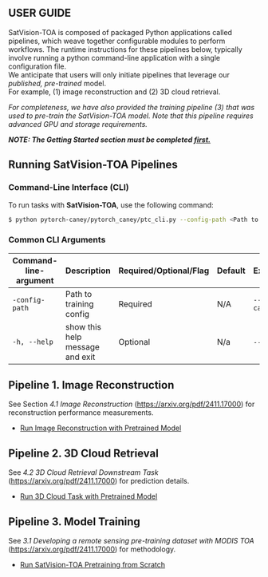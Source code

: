 ## USER GUIDE 

SatVision-TOA is composed of packaged Python applications called pipelines, which weave together 
configurable modules to perform workflows.  The runtime instructions for these pipelines below, 
typically involve running a python command-line application with a single configuration file.  
We anticipate that users will only initiate pipelines that leverage our _published, pre-trained_ model.  
For example, (1) image reconstruction and (2) 3D cloud retrieval.  

_For completeness, we have also provided the training pipeline (3) that was used to pre-train_ 
_the SatVision-TOA model.  Note that this pipeline requires advanced GPU and storage requirements._

**_NOTE: The Getting Started section must be completed [first.](requirements/README.md)_**

## <b> Running SatVision-TOA Pipelines </b>

### <b> Command-Line Interface (CLI) </b>

To run tasks with **SatVision-TOA**, use the following command:

```bash
$ python pytorch-caney/pytorch_caney/ptc_cli.py --config-path <Path to config file>
```

### <b> Common CLI Arguments </b>
| Command-line-argument | Description                                         |Required/Optional/Flag | Default  | Example                  |
| --------------------- |:----------------------------------------------------|:---------|:---------|:--------------------------------------|
| `-config-path`                  | Path to training config                                   | Required | N/A      |`--config-path pytorch-caney/configs/3dcloudtask_swinv2_satvision_gaint_test.yaml`         |
| `-h, --help`               | show this help message and exit                  | Optional | N/a      |`--help`, `-h` |


## Pipeline 1.  Image Reconstruction

See Section _4.1 Image Reconstruction_ (https://arxiv.org/pdf/2411.17000) for reconstruction performance measurements.
* [Run Image Reconstruction with Pretrained Model](USER_GUIDE_IMAGE.md)

## Pipeline 2. 3D Cloud Retrieval

See _4.2 3D Cloud Retrieval Downstream Task_ (https://arxiv.org/pdf/2411.17000) for prediction details.
* [Run 3D Cloud Task with Pretrained Model](USER_GUIDE_CLOUD.md)

## Pipeline 3. Model Training
See _3.1 Developing a remote sensing pre-training dataset with MODIS TOA_ (https://arxiv.org/pdf/2411.17000) for methodology.
* [Run SatVision-TOA Pretraining from Scratch](https://huggingface.co/nasa-cisto-data-science-group/satvision-toa-giant-patch8-window8-128)
